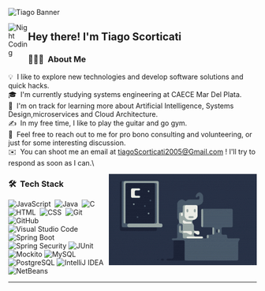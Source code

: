 ![Tiago Banner](https://encrypted-tbn0.gstatic.com/images?q=tbn:ANd9GcSOY4YoaRRv0myiOud8JxFfAHXTsPoeVHOZeQYAwjKeQQ&s)

<img alt="Night Coding" src="./assets/Hand%20Wave.gif" width='40' align="left"/><h2>Hey there! I'm Tiago Scorticati</h2>

<!-- ## 👋 &nbsp;Hey there! I'm Tiago Scorticati -->

### 👨🏻‍💻 &nbsp;About Me

💡 &nbsp;I like to explore new technologies and develop software solutions and quick hacks.\
🎓 &nbsp;I'm currently studying systems engineering at CAECE Mar Del Plata.\
🌱 &nbsp;I'm on track for learning more about Artificial Intelligence, Systems Design,microservices and Cloud Architecture.\
✍️ &nbsp;In my free time, I like to play the guitar and go gym.\
💬 &nbsp;Feel free to reach out to me for pro bono consulting and volunteering, or just for some interesting discussion.\
✉️ &nbsp;You can shoot me an email at tiagoScorticati2005@Gmail.com ! I'll try to respond as soon as I can.\

<img alt="Night Coding" src="https://raw.githubusercontent.com/AVS1508/AVS1508/master/assets/Night-Coding.gif" align="right"/>

### 🛠 &nbsp;Tech Stack

![JavaScript](https://img.shields.io/badge/-JavaScript-05122A?style=flat&logo=javascript)&nbsp;
![Java](https://img.shields.io/badge/-Java-05122A?style=flat&logo=Java&logoColor=FFA518)&nbsp;
![C](https://img.shields.io/badge/-C-05122A?style=flat&logo=C&logoColor=A8B9CC)&nbsp;
![HTML](https://img.shields.io/badge/-HTML-05122A?style=flat&logo=HTML5)&nbsp;
![CSS](https://img.shields.io/badge/-CSS-05122A?style=flat&logo=CSS3&logoColor=1572B6)&nbsp;
![Git](https://img.shields.io/badge/-Git-05122A?style=flat&logo=git)&nbsp;
![GitHub](https://img.shields.io/badge/-GitHub-05122A?style=flat&logo=github)&nbsp;
![Visual Studio Code](https://img.shields.io/badge/-Visual%20Studio%20Code-05122A?style=flat&logo=visual-studio-code&logoColor=007ACC)&nbsp;
![Spring Boot](https://img.shields.io/badge/-Spring%20Boot-05122A?style=flat&logo=spring-boot)
![Spring Security](https://img.shields.io/badge/-Spring%20Security-05122A?style=flat&logo=spring-security)
![JUnit](https://img.shields.io/badge/-JUnit-05122A?style=flat&logo=junit)
![Mockito](https://img.shields.io/badge/-Mockito-05122A?style=flat&logo=mockito)
![MySQL](https://img.shields.io/badge/-MySQL-05122A?style=flat&logo=mysql)
![PostgreSQL](https://img.shields.io/badge/-PostgreSQL-05122A?style=flat&logo=postgresql)
![IntelliJ IDEA](https://img.shields.io/badge/-IntelliJ%20IDEA-05122A?style=flat&logo=intellij-idea)
![NetBeans](https://img.shields.io/badge/-NetBeans-05122A?style=flat&logo=apache-netbeans-ide)





-----
